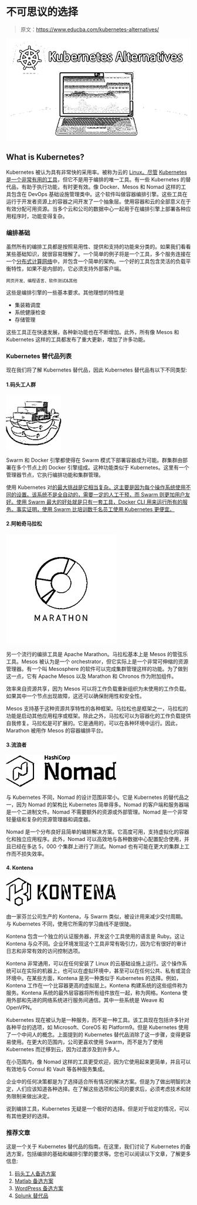 # 不可思议的选择

> 原文：<https://www.educba.com/kubernetes-alternatives/>

![Kubernetes Alternatives](img/ed521dd4f1fc93e2377d36d649f0a27c.png)



## What is Kubernetes?

Kubernetes 被认为具有非常快的采用率。被称为云的 [Linux。尽管](https://www.educba.com/linux-alternatives/) [Kubernetes 是一个非常有用的工具](https://www.educba.com/kubernetes-operators/)，但它不是用于编排的唯一工具。有一些 Kubernetes 的替代品，有助于执行功能，有时更有效。像 Docker、Mesos 和 Nomad 这样的工具包含在 DevOps 基础设施管理类中。这个软件叫做容器编排引擎。这些工具在运行于开发者资源上的容器之间开发了一个抽象层。使用容器和云的全部意义在于有效分配可用资源。当多个云和公司的数据中心一起用于在编排引擎上部署各种应用程序时，功能变得复杂。

### 编排基础

虽然所有的编排工具都是按照易用性、提供和支持的功能来分类的。如果我们看看某些基础知识，就很容易理解了。一个简单的例子将是一个工具，多个服务连接在一个[分布式计算网络](https://www.educba.com/introduction-to-computer-network/)中，并包含一个简单的架构。一个好的工具包含灵活的负载平衡特性，如果不是内部的，它必须支持外部客户端。

<small>网页开发、编程语言、软件测试&其他</small>

这些是编排引擎的一些基本要求。其他理想的特性是

*   集装箱调度
*   系统健康检查
*   存储管理

这些工具正在快速发展，各种新功能也在不断增加。此外，所有像 Mesos 和 Kubernetes 这样的工具都发布了重大更新，增加了许多功能。

### Kubernetes 替代品列表

现在我们将了解 Kubernetes 替代品，因此 Kubernetes 替代品有以下不同类型:

#### 1.码头工人群

![Docker Swarm](img/c3fd7db15b98684f0457cf30df29758f.png)



Swarm 和 Docker 引擎都使得在 Swarm 模式下部署容器成为可能。群集群由部署在多个节点上的 Docker 引擎组成。这种功能类似于 Kubernetes。这里有一个管理器节点，它执行编排功能和集群管理。

使用 Kubernetes 对[的最大挑战是它相当复杂。这主要是因为每个操作系统使用不同的设置。该系统不是全自动的，需要一定的人工干预，而 Swarm 则更加用户友好。使用 Swarm 最大的好处就是只有一套工具，Docker CLI 用来运行所有的服务。事实证明，使用 Swarm 比培训数千名员工使用 Kubernetes 更便宜。](https://www.educba.com/kubernetes-architecture/)

#### 2.阿帕奇马拉松

![Apache Marathon](img/6726674e616c965cd23543a7062a10e3.png)



另一个流行的编排工具是 Apache Marathon。马拉松基本上是 Mesos 的管弦乐工具。Mesos 被认为是一个 orchestrator，但它实际上是一个非常可伸缩的资源管理器。有一个叫 Mesosphere 的软件可以完成集群管理这样的功能。为了做到这一点，它有 Apache Mesos 以及 Marathon 和 Chronos 作为附加组件。

效率来自资源共享，因为 Mesos 可以将工作负载重新组织为未使用的工作负载。如果其中一个节点出现故障，这还可以确保耐用性和安全性。

Mesos 支持基于这种资源共享特性的各种框架。马拉松也是框架之一，马拉松的功能是启动其他应用程序或框架。除此之外，马拉松可以为容器化的工作负载提供自我修复。马拉松是可扩展的。它是通用的，可以在各种环境中运行。因此，Marathon 被用作 Mesos 的容器编排平台。

#### 3.流浪者

![Nomad](img/8f6eb36d7a99b6e3c37c299570345e13.png)



与 Kubernetes 不同，Nomad 的设计范围非常小。它是 Kubernetes 的替代品之一，因为 Nomad 的架构比 Kubernetes 简单得多。Nomad 的客户端和服务器端是一个二进制文件。Nomad 不需要额外的资源或外部管理。Nomad 是一个非常轻量级和复杂的资源管理器和调度器。

Nomad 是一个分布良好且简单的编排解决方案。它高度可用，支持虚拟化的容器化和独立应用程序。此外，Nomad 可以高效地与各种数据中心配置配合使用，并且已经在多达 5，000 个集群上进行了测试。Nomad 也有可能在更大的集群上工作而不损失效率。

#### 4\. Kontena

![Kontena](img/34b51b8b40b4fcc0aa7193aaa03b6cf9.png)



由一家芬兰公司生产的 Kontena，与 Swarm 类似，被设计用来减少交付周期。与 Kubernetes 不同，使用它所需的学习曲线不是很陡。

Kontena 包含一个独立的认证服务器，开发这个工具使用的语言是 Ruby。这让 Kontena 与众不同。企业环境发现这个工具非常有吸引力，因为它有很好的审计日志和非常有效的访问控制选项。

Kontena 非常通用，可以在任何安装了 Linux 的云基础设施上运行。这个操作系统可以在实际的机器上，也可以在虚拟环境中，甚至可以在任何公共、私有或混合环境中。在某些方面，Kontena 是另一种类似于 Kubernetes 的选择。例如，Kontena 工作在一个比容器更高的虚拟层上。Kontena 构建系统的这些组件称为服务。Kontena 系统的最外层容器将所有组件放在一起，称为网格。Kontena 使用外部和先进的网络系统进行服务间通信。其中一些系统是 Weave 和 OpenVPN。

Kubernetes 现在被认为是一种服务，而不是一种工具。该工具现在包括许多针对各种平台的选项，如 Microsoft、CoreOS 和 Platform9。但是 Kubernetes 使用了一个中间人的概念。上面提到的 Kubernetes 替代品消除了这一步骤，变得更容易使用。在更大的范围内，公司更喜欢使用 Swarm，而不是为了使用 Kubernetes 而迁移到云，因为过渡涉及到许多人。

在小范围内，像 Nomad 这样的工具更受欢迎，因为它使用起来更简单，并且可以有效地与 Consul 和 Vault 等各种服务集成。

企业中的任何决策都是为了选择适合所有情况的解决方案。但是为了做出明智的决定，人们应该知道各种选择。在了解这些选项和公司的要求后，必须考虑技术和财务限制来做出决定。

说到编排工具，Kubernetes 无疑是一个极好的选择。但是对于给定的情况，可以有其他更好的选择。

### 推荐文章

这是一个关于 Kubernetes 替代品的指南。在这里，我们讨论了 Kubernetes 的备选方案，包括编排的基础和编排引擎的要求等。您也可以阅读以下文章，了解更多信息:

1.  [码头工人备选方案](https://www.educba.com/docker-alternatives/)
2.  [Matlab 备选方案](https://www.educba.com/matlab-alternatives/)
3.  [WordPress 备选方案](https://www.educba.com/wordpress-alternatives/)
4.  [Splunk 替代品](https://www.educba.com/splunk-alternatives/)





